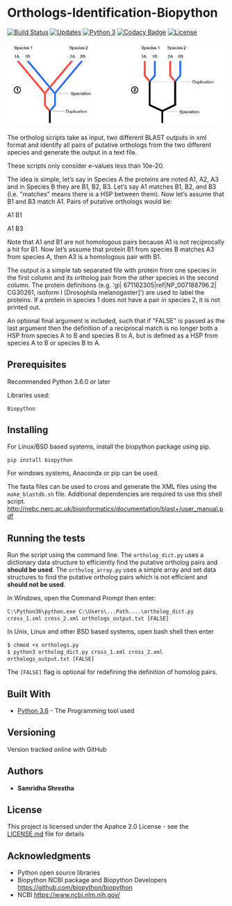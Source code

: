 # Orthologs-Identification-Biopython

[![Build Status](https://travis-ci.org/SamSamhuns/Orthologs-Identification-Biopython.svg?branch=master)](https://travis-ci.org/SamSamhuns/Orthologs-Identification-Biopython) [![Updates](https://pyup.io/repos/github/SamSamhuns/Orthologs-Identification-Biopython/shield.svg)](https://pyup.io/repos/github/SamSamhuns/Orthologs-Identification-Biopython/) [![Python 3](https://pyup.io/repos/github/SamSamhuns/Orthologs-Identification-Biopython/python-3-shield.svg)](https://pyup.io/repos/github/SamSamhuns/Orthologs-Identification-Biopython/) [![Codacy Badge](https://api.codacy.com/project/badge/Grade/4f3658d27da7455fb6a4d4b343573426)](https://www.codacy.com/app/samhunsadamant/Orthologs-Identification-Biopython?utm_source=github.com&amp;utm_medium=referral&amp;utm_content=SamSamhuns/Orthologs-Identification-Biopython&amp;utm_campaign=Badge_Grade) [![License](https://img.shields.io/badge/License-Apache%202.0-blue.svg)](https://opensource.org/licenses/Apache-2.0)

<img src='https://raw.githubusercontent.com/SamSamhuns/Orthologs-Identification-Biopython/master/GeneHomology.png'>

The ortholog scripts take as input, two different BLAST outputs in xml format and identify all pairs of putative orthologs from the two different species and generate the output in a text file.

These scripts only consider e-values less than 10e-20.

The idea is simple, let’s say in Species A the proteins are noted A1, A2, A3 and in Species B they are B1, B2, B3. Let’s say A1 matches B1, B2, and B3 (i.e. "matches" means there is a HSP between them). Now let’s assume that B1 and B3 match A1. Pairs of putative orthologs would be:

A1 B1

A1 B3

Note that A1 and B1 are not homologous pairs because A1 is not reciprocally a hit for B1. Now let’s assume that protein B1 from species B matches A3 from species A, then A3 is a homologous pair with B1.

The output is a simple tab separated file with protein from one species in the first column and its ortholog pair from the other species in the second column. The protein definitions (e.g. 'gi| 671162305|ref|NP_007188796.2| CG30261, isoform I [Drosophila melanogaster]') are used to label the proteins. If a protein in species 1 does not have a pair in species 2, it is not printed out.

An optional final argument is included, such that if "FALSE" is passed as the last argument then the definition of a reciprocal match is no longer both a HSP from species A to B and species B to A, but is defined as a HSP from species A to B or species B to A.

## Prerequisites
Recommended Python 3.6.0 or later

Libraries used:

```
Biopython
```

## Installing
For Linux/BSD based systems, install the biopython package using pip.
```
pip install biopython
```
For windows systems, Anaconda or pip can be used.

The fasta files can be used to cross and generate the XML files using the `make_blastdb.sh` file.
Additional dependencies are required to use this shell script. <br>
<http://nebc.nerc.ac.uk/bioinformatics/documentation/blast+/user_manual.pdf>

## Running the tests

Run the script using the command line.
The `ortholog_dict.py` uses a dictionary data structure to efficiently find the putative ortholog pairs and <b>should be used</b>. The `ortholog_array.py` uses a simple array and set data structures to find the putative ortholog pairs which is not efficient and <b>should not be used</b>.

In Windows, open the Command Prompt then enter:

```
C:\Python36\python.exe C:\Users\...Path....\ortholog_dict.py cross_1.xml cross_2.xml orthologs_output.txt [FALSE]
```

In Unix, Linux and other BSD based systems, open bash shell then enter

```shell
$ chmod +x orthologs.py
$ python3 ortholog_dict.py cross_1.xml cross_2.xml orthologs_output.txt [FALSE]
```
The `[FALSE]` flag is optional for redefining the definition of homolog pairs.

## Built With

*   [Python 3.6](https://www.python.org/downloads/release/python-360/) - The Programming tool used

## Versioning

Version tracked online with GitHub

## Authors

*   **Samridha Shrestha**

## License

This project is licensed under the Apahce 2.0 License - see the [LICENSE.md](LICENSE.md) file for details

## Acknowledgments

*   Python open source libraries
*   Biopython NCBI package and Biopython Developers https://github.com/biopython/biopython
*   NCBI https://www.ncbi.nlm.nih.gov/
